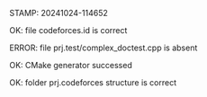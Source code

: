 STAMP: 20241024-114652
OK: file codeforces.id is correct
ERROR: file prj.test/complex_doctest.cpp is absent
OK: CMake generator successed
OK: folder prj.codeforces structure is correct
